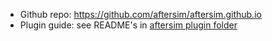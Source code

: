 - Github repo: https://github.com/aftersim/aftersim.github.io
- Plugin guide: see README's in [aftersim plugin folder](https://github.com/aftersim/aftersim.github.io/tree/source/src/plugins)
